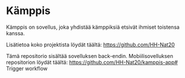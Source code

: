 # Kämppis

Kämppis on sovellus, joka yhdistää kämppiksiä etsivät ihmiset toistensa kanssa.

Lisätietoa koko projektista löydät täältä: https://github.com/HH-Nat20

Tämä repositorio sisältää sovelluksen back-endin. Mobiilisovelluksen repositorion löydät täältä: https://github.com/HH-Nat20/kamppis-app#   T r i g g e r   w o r k f l o w  
 